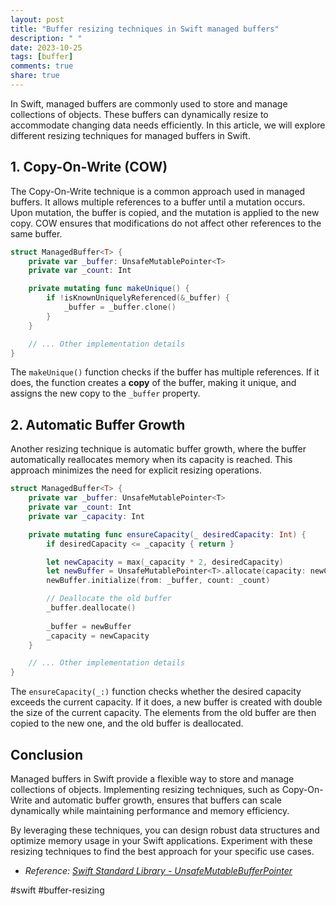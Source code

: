 ```yaml
---
layout: post
title: "Buffer resizing techniques in Swift managed buffers"
description: " "
date: 2023-10-25
tags: [buffer]
comments: true
share: true
---
```


In Swift, managed buffers are commonly used to store and manage collections of objects. These buffers can dynamically resize to accommodate changing data needs efficiently. In this article, we will explore different resizing techniques for managed buffers in Swift.

## 1. Copy-On-Write (COW)

The Copy-On-Write technique is a common approach used in managed buffers. It allows multiple references to a buffer until a mutation occurs. Upon mutation, the buffer is copied, and the mutation is applied to the new copy. COW ensures that modifications do not affect other references to the same buffer.

```swift
struct ManagedBuffer<T> {
    private var _buffer: UnsafeMutablePointer<T>
    private var _count: Int

    private mutating func makeUnique() {
        if !isKnownUniquelyReferenced(&_buffer) {
            _buffer = _buffer.clone()
        }
    }

    // ... Other implementation details
}
```
The `makeUnique()` function checks if the buffer has multiple references. If it does, the function creates a **copy** of the buffer, making it unique, and assigns the new copy to the `_buffer` property.

## 2. Automatic Buffer Growth

Another resizing technique is automatic buffer growth, where the buffer automatically reallocates memory when its capacity is reached. This approach minimizes the need for explicit resizing operations.

```swift
struct ManagedBuffer<T> {
    private var _buffer: UnsafeMutablePointer<T>
    private var _count: Int
    private var _capacity: Int

    private mutating func ensureCapacity(_ desiredCapacity: Int) {
        if desiredCapacity <= _capacity { return }

        let newCapacity = max(_capacity * 2, desiredCapacity)
        let newBuffer = UnsafeMutablePointer<T>.allocate(capacity: newCapacity)
        newBuffer.initialize(from: _buffer, count: _count)

        // Deallocate the old buffer
        _buffer.deallocate()
        
        _buffer = newBuffer
        _capacity = newCapacity
    }

    // ... Other implementation details
}
```
The `ensureCapacity(_:)` function checks whether the desired capacity exceeds the current capacity. If it does, a new buffer is created with double the size of the current capacity. The elements from the old buffer are then copied to the new one, and the old buffer is deallocated.

## Conclusion
Managed buffers in Swift provide a flexible way to store and manage collections of objects. Implementing resizing techniques, such as Copy-On-Write and automatic buffer growth, ensures that buffers can scale dynamically while maintaining performance and memory efficiency.

By leveraging these techniques, you can design robust data structures and optimize memory usage in your Swift applications. Experiment with these resizing techniques to find the best approach for your specific use cases.

- *Reference: [Swift Standard Library - UnsafeMutableBufferPointer](https://developer.apple.com/documentation/swift/unsafemutablebufferpointer)*

#swift #buffer-resizing